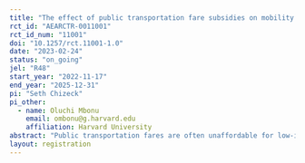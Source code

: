 ```yaml
---
title: "The effect of public transportation fare subsidies on mobility and socioeconomic outcomes"
rct_id: "AEARCTR-0011001"
rct_id_num: "11001"
doi: "10.1257/rct.11001-1.0"
date: "2023-02-24"
status: "on_going"
jel: "R48"
start_year: "2022-11-17"
end_year: "2025-12-31"
pi: "Seth Chizeck"
pi_other:
  - name: Oluchi Mbonu
    email: ombonu@g.harvard.edu
    affiliation: Harvard University
abstract: "Public transportation fares are often unaffordable for low-income riders. We conduct an experiment that provides public transportation fare subsidies to 9,574 working-age residents of Allegheny County, Pennsylvania who receive Supplemental Nutrition Assistance Program (SNAP) benefits. Study participants were randomly assigned to receive either a 0%, 50%, or 100% discount on all Pittsburgh Regional Transit (PRT) bus and light rail trips for 12 months. Study outcomes will include public transportation use, transportation mode substitution, earnings and labor supply, health care utilization, self-reported measures of well-being, and spatial mobility as measured by cell phone GPS data."
layout: registration
---
```


